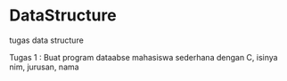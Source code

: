 # DataStructure

tugas data structure

Tugas 1 : 
Buat program dataabse mahasiswa sederhana dengan C, isinya nim, jurusan, nama 
